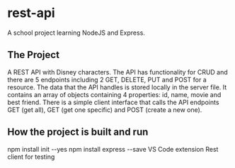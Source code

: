 # rest-api
A school project learning NodeJS and Express. 

## The Project
A REST API with Disney characters. The API has functionality for CRUD and there are 5 endpoints including 2 GET, DELETE, PUT and POST for a resource. The data that the API handles is stored locally in the server file. It contains an array of objects containing 4 properties: id, name, movie and best friend. There is a simple client interface that calls the API endpoints GET (get all), GET (get one specific) and POST (create a new one).

## How the project is built and run
npm install init --yes
npm install express --save
VS Code extension Rest client for testing

